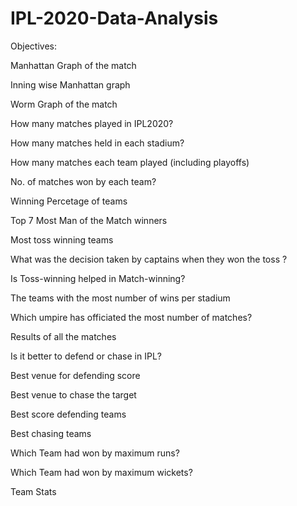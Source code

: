 # IPL-2020-Data-Analysis

Objectives:

Manhattan Graph of the match

Inning wise Manhattan graph

Worm Graph of the match

How many matches played in IPL2020?

How many matches held in each stadium?

How many matches each team played (including playoffs) 

No. of matches won by each team?

Winning Percetage of teams

Top 7 Most Man of the Match winners

Most toss winning teams

What was the decision taken by captains when they won the toss ?

Is Toss-winning helped in Match-winning?

The teams with the most number of wins per stadium

Which umpire has officiated the most number of matches?

Results of all the matches

Is it better to defend or chase in IPL?

Best venue for defending score

Best venue to chase the target

Best score defending teams

Best chasing teams

Which Team had won by maximum runs?

Which Team had won by maximum wickets?

Team Stats
